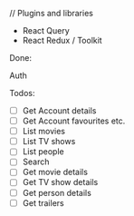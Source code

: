 // Plugins and libraries

- React Query
- React Redux / Toolkit

Done:

Auth

Todos:

- [ ] Get Account details
- [ ] Get Account favourites etc.
- [ ] List movies
- [ ] List TV shows
- [ ] List people
- [ ] Search
- [ ] Get movie details
- [ ] Get TV show details
- [ ] Get person details
- [ ] Get trailers
